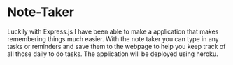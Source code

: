# Note-Taker

Luckily with Express.js I have been able to make a application that makes remembering things much easier. With the note taker you can 
type in any tasks or reminders and save them to the webpage to help you keep track of all those daily to do tasks. The application will be 
deployed using heroku. 


